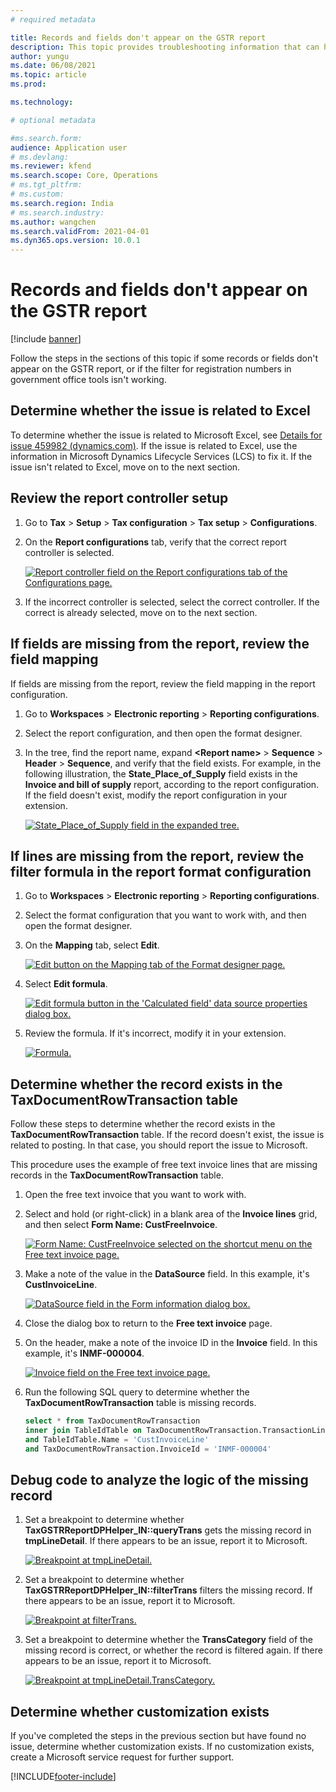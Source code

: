 ```yaml
---
# required metadata

title: Records and fields don't appear on the GSTR report
description: This topic provides troubleshooting information that can help when records and fields don't appear on the GSTR report.
author: yungu
ms.date: 06/08/2021
ms.topic: article
ms.prod: 

ms.technology: 

# optional metadata

#ms.search.form:
audience: Application user
# ms.devlang: 
ms.reviewer: kfend
ms.search.scope: Core, Operations
# ms.tgt_pltfrm: 
# ms.custom: 
ms.search.region: India
# ms.search.industry: 
ms.author: wangchen
ms.search.validFrom: 2021-04-01
ms.dyn365.ops.version: 10.0.1
---
```


# Records and fields don't appear on the GSTR report

[!include [banner](../includes/banner.md)]

Follow the steps in the sections of this topic if some records or fields don't appear on the GSTR report, or if the filter for registration numbers in government office tools isn't working.

## Determine whether the issue is related to Excel

To determine whether the issue is related to Microsoft Excel, see [Details for issue 459982 (dynamics.com)](https://fix.lcs.dynamics.com/Issue/Details?bugId=459982&dbType=3&qc=38e839da1be8c7ec9b71b65e4c8607efe79c434c1c3dbcd2e1d86b9ba08b78a0). If the issue is related to Excel, use the information in Microsoft Dynamics Lifecycle Services (LCS) to fix it. If the issue isn't related to Excel, move on to the next section.

## Review the report controller setup

1. Go to **Tax** \> **Setup** \> **Tax configuration** \> **Tax setup** \> **Configurations**.
2. On the **Report configurations** tab, verify that the correct report controller is selected.

    [![Report controller field on the Report configurations tab of the Configurations page.](./media/records-fileds-not-show-in-GSTR-report-Picture1.png)](./media/records-fileds-not-show-in-GSTR-report-Picture1.png)

3. If the incorrect controller is selected, select the correct controller. If the correct is already selected, move on to the next section.

## If fields are missing from the report, review the field mapping

If fields are missing from the report, review the field mapping in the report configuration.

1. Go to **Workspaces** \> **Electronic reporting** \> **Reporting configurations**.
2. Select the report configuration, and then open the format designer.
3. In the tree, find the report name, expand **\<Report name\>** \> **Sequence** \> **Header** \> **Sequence**, and verify that the field exists. For example, in the following illustration, the **State\_Place\_of\_Supply** field exists in the **Invoice and bill of supply** report, according to the report configuration. If the field doesn't exist, modify the report configuration in your extension.

    [![State_Place_of_Supply field in the expanded tree.](./media/records-fileds-not-show-in-GSTR-report-Picture2.png)](./media/records-fileds-not-show-in-GSTR-report-Picture2.png)

## If lines are missing from the report, review the filter formula in the report format configuration

1. Go to **Workspaces** \> **Electronic reporting** \> **Reporting configurations**.
2. Select the format configuration that you want to work with, and then open the format designer.
3. On the **Mapping** tab, select **Edit**.

    [![Edit button on the Mapping tab of the Format designer page.](./media/records-fileds-not-show-in-GSTR-report-Picture3.png)](./media/records-fileds-not-show-in-GSTR-report-Picture3.png)

4. Select **Edit formula**.

    [![Edit formula button in the 'Calculated field' data source properties dialog box.](./media/records-fileds-not-show-in-GSTR-report-Picture4.png)](./media/records-fileds-not-show-in-GSTR-report-Picture4.png)

5. Review the formula. If it's incorrect, modify it in your extension.

    [![Formula.](./media/records-fileds-not-show-in-GSTR-report-Picture5.png)](./media/records-fileds-not-show-in-GSTR-report-Picture5.png)

## Determine whether the record exists in the TaxDocumentRowTransaction table

Follow these steps to determine whether the record exists in the **TaxDocumentRowTransaction** table. If the record doesn't exist, the issue is related to posting. In that case, you should report the issue to Microsoft.

This procedure uses the example of free text invoice lines that are missing records in the **TaxDocumentRowTransaction** table.

1. Open the free text invoice that you want to work with.
2. Select and hold (or right-click) in a blank area of the **Invoice lines** grid, and then select **Form Name: CustFreeInvoice**.

    [![Form Name: CustFreeInvoice selected on the shortcut menu on the Free text invoice page.](./media/records-fileds-not-show-in-GSTR-report-Picture6.png)](./media/records-fileds-not-show-in-GSTR-report-Picture6.png)

3. Make a note of the value in the **DataSource** field. In this example, it's **CustInvoiceLine**.

    [![DataSource field in the Form information dialog box.](./media/records-fileds-not-show-in-GSTR-report-Picture7.png)](./media/records-fileds-not-show-in-GSTR-report-Picture7.png)

4. Close the dialog box to return to the **Free text invoice** page.
5. On the header, make a note of the invoice ID in the **Invoice** field. In this example, it's **INMF-000004**.

    [![Invoice field on the Free text invoice page.](./media/records-fileds-not-show-in-GSTR-report-Picture8.png)](./media/records-fileds-not-show-in-GSTR-report-Picture8.png)

4. Run the following SQL query to determine whether the **TaxDocumentRowTransaction** table is missing records.

    ```sql
    select * from TaxDocumentRowTransaction
    inner join TableIdTable on TaxDocumentRowTransaction.TransactionLineTableId = TableIdTable.ID 
    and TableIdTable.Name = 'CustInvoiceLine'
    and TaxDocumentRowTransaction.InvoiceId = 'INMF-000004'
    ```

## Debug code to analyze the logic of the missing record

1. Set a breakpoint to determine whether **TaxGSTRReportDPHelper\_IN::queryTrans** gets the missing record in **tmpLineDetail**. If there appears to be an issue, report it to Microsoft.

    [![Breakpoint at tmpLineDetail.](./media/records-fileds-not-show-in-GSTR-report-Picture9.png)](./media/records-fileds-not-show-in-GSTR-report-Picture9.png)

2. Set a breakpoint to determine whether **TaxGSTRReportDPHelper\_IN::filterTrans** filters the missing record. If there appears to be an issue, report it to Microsoft.

    [![Breakpoint at filterTrans.](./media/records-fileds-not-show-in-GSTR-report-Picture10.png)](./media/records-fileds-not-show-in-GSTR-report-Picture10.png)

3. Set a breakpoint to determine whether the **TransCategory** field of the missing record is correct, or whether the record is filtered again. If there appears to be an issue, report it to Microsoft.

    [![Breakpoint at tmpLineDetail.TransCategory.](./media/records-fileds-not-show-in-GSTR-report-Picture11.png)](./media/records-fileds-not-show-in-GSTR-report-Picture11.png)

## Determine whether customization exists

If you've completed the steps in the previous section but have found no issue, determine whether customization exists. If no customization exists, create a Microsoft service request for further support.

[!INCLUDE[footer-include](../../includes/footer-banner.md)]
